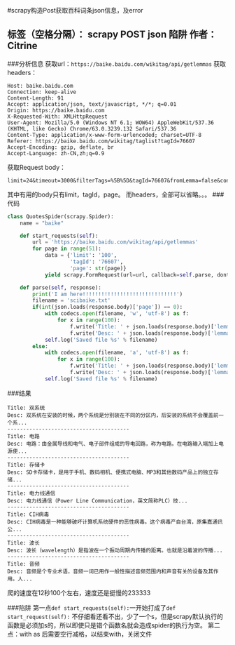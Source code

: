 ﻿#scrapy构造Post获取百科词条json信息，及error

标签（空格分隔）： scrapy POST json 陷阱
作者：Citrine
---

###分析信息
获取url：`https://baike.baidu.com/wikitag/api/getlemmas`
获取headers：
```
Host: baike.baidu.com
Connection: keep-alive
Content-Length: 91
Accept: application/json, text/javascript, */*; q=0.01
Origin: https://baike.baidu.com
X-Requested-With: XMLHttpRequest
User-Agent: Mozilla/5.0 (Windows NT 6.1; WOW64) AppleWebKit/537.36 (KHTML, like Gecko) Chrome/63.0.3239.132 Safari/537.36
Content-Type: application/x-www-form-urlencoded; charset=UTF-8
Referer: https://baike.baidu.com/wikitag/taglist?tagId=76607
Accept-Encoding: gzip, deflate, br
Accept-Language: zh-CN,zh;q=0.9
```
获取Request body：
```
limit=24&timeout=3000&filterTags=%5B%5D&tagId=76607&fromLemma=false&contentLength=40&page=4
```
其中有用的body只有limit，tagId，page。
而headers，全部可以省略。。。
###代码
```python
class QuotesSpider(scrapy.Spider):
    name = "baike"

    def start_requests(self):
        url = 'https://baike.baidu.com/wikitag/api/getlemmas'
        for page in range(51):
            data = {'limit': '100',
                    'tagId': '76607',
                    'page': str(page)}
            yield scrapy.FormRequest(url=url, callback=self.parse, dont_filter=True, formdata=data)

    def parse(self, response):
        print('I am here!!!!!!!!!!!!!!!!!!!!!!!!!!!!!!')
        filename = 'scibaike.txt'
        if(int(json.loads(response.body)['page']) == 0):
            with codecs.open(filename, 'w', 'utf-8') as f:
                for x in range(100):
                    f.write('Title: ' + json.loads(response.body)['lemmaList'][x]['lemmaTitle'] + '\n')
                    f.write('Desc: ' + json.loads(response.body)['lemmaList'][x]['lemmaDesc'] + '\n---------------------------------------\n')
            self.log('Saved file %s' % filename)
        else:
            with codecs.open(filename, 'a', 'utf-8') as f:
                for x in range(100):
                    f.write('Title: ' + json.loads(response.body)['lemmaList'][x]['lemmaTitle'] + '\n')
                    f.write('Desc: ' + json.loads(response.body)['lemmaList'][x]['lemmaDesc'] + '\n---------------------------------------\n')
            self.log('Saved file %s' % filename)
```
###结果
```
Title: 双系统
Desc: 双系统在安装的时候，两个系统是分别装在不同的分区内，后安装的系统不会覆盖前一个系...
---------------------------------------
Title: 电路
Desc: 电路：由金属导线和电气、电子部件组成的导电回路，称为电路。在电路输入端加上电源使...
---------------------------------------
Title: 存储卡
Desc: SD卡存储卡，是用于手机、数码相机、便携式电脑、MP3和其他数码产品上的独立存储...
---------------------------------------
Title: 电力线通信
Desc: 电力线通信（Power Line Communication，英文简称PLC）技...
---------------------------------------
Title: CIH病毒
Desc: CIH病毒是一种能够破坏计算机系统硬件的恶性病毒。这个病毒产自台湾，原集嘉通讯公...
---------------------------------------
Title: 波长
Desc: 波长（wavelength）是指波在一个振动周期内传播的距离。也就是沿着波的传播...
---------------------------------------
Title: 音频
Desc: 音频是个专业术语，音频一词已用作一般性描述音频范围内和声音有关的设备及其作用。人...
```
爬的速度在12秒100个左右，速度还是挺慢的233333

###陷阱
第一点`def start_requests(self):`一开始打成了`def start_request(self):`
不仔细看还看不出，少了一个s，但是scrapy默认执行的函数是必须加s的，所以即使只是错个函数名就会造成spider的执行为空。
第二点：with as 后需要空行减格，以结束with，关闭文件


